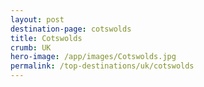 ```yaml
---
layout: post
destination-page: cotswolds
title: Cotswolds
crumb: UK
hero-image: /app/images/Cotswolds.jpg
permalink: /top-destinations/uk/cotswolds
---
```

